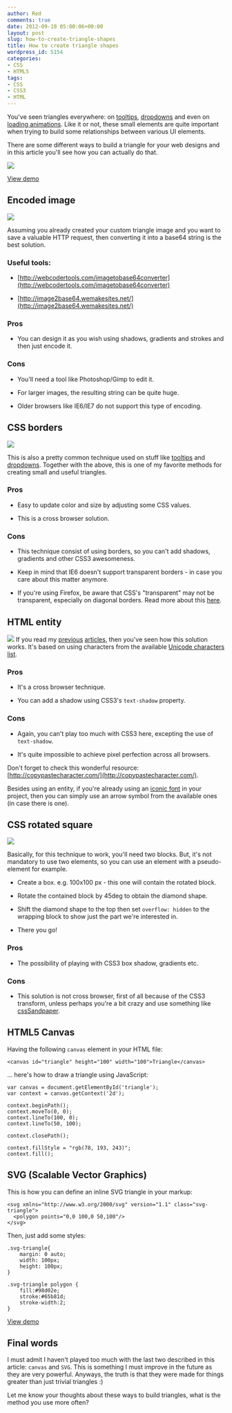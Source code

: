 ```yaml
---
author: Red
comments: true
date: 2012-09-10 05:00:06+00:00
layout: post
slug: how-to-create-triangle-shapes
title: How to create triangle shapes
wordpress_id: 5154
categories:
- CSS
- HTML5
tags:
- CSS
- CSS3
- HTML
---
```


You've seen triangles everywhere: on [tooltips](http://www.red-team-design.com/easy-css3-jquery-tooltips), [dropdowns](http://www.red-team-design.com/css3-animated-dropdown-menu) and even on [loading animations](http://www.red-team-design.com/css3-loading-animation-experiment). Like it or not, these small elements are quite important when trying to build some relationships between various UI elements.

There are some different ways to build a triangle for your web designs and in this article you'll see how you can actually do that.

![](http://www.red-team-design.com/wp-content/uploads/2012/08/webdesign-triangles.png)

<!-- more -->




[View demo](http://www.red-team-design.com/wp-content/uploads/2012/09/create-triangle-shapes-demo.html)






## Encoded image



![](http://www.red-team-design.com/wp-content/uploads/2012/09/encoded-base64.png)

Assuming you already created your custom triangle image and you want to save a valuable HTTP request, then converting it into a base64 string is the best solution.



### Useful tools:





	
  * [http://webcodertools.com/imagetobase64converter](http://webcodertools.com/imagetobase64converter)

	
  * [http://image2base64.wemakesites.net/](http://image2base64.wemakesites.net/)





### Pros





	
  * You can design it as you wish using shadows, gradients and strokes and then just encode it.





### Cons





	
  * You'll need a tool like Photoshop/Gimp to edit it.

	
  * For larger images, the resulting string can be quite huge.

	
  * Older browsers like IE6/IE7 do not support this type of encoding.





## CSS borders



![](http://www.red-team-design.com/wp-content/uploads/2012/09/border-triangle.png)

This is also a pretty common technique used on stuff like [tooltips](http://www.red-team-design.com/css3-tooltips) and [dropdowns](http://www.red-team-design.com/css3-dropdown-menu). Together with the above, this is one of my favorite methods for creating small and useful triangles.



### Pros





	
  * Easy to update color and size by adjusting some CSS values.

	
  * This is a cross browser solution.





### Cons





	
  * This technique consist of using borders, so you can't add shadows, gradients and other CSS3 awesomeness.

	
  * Keep in mind that IE6 doesn't support transparent borders - in case you care about this matter anymore.

	
  * If you're using Firefox, be aware that CSS's "transparent" may not be transparent, especially on diagonal borders. Read more about this [here](http://coderwall.com/p/tpmsta).





## HTML entity


![](http://www.red-team-design.com/wp-content/uploads/2012/09/entity-triangle.png)
If you read my [previous](http://www.red-team-design.com/simple-and-effective-dropdown-login-box) [articles](http://www.red-team-design.com/just-another-awesome-css3-buttons), then you've seen how this solution works. It's based on using characters from the available [Unicode characters list](http://en.wikipedia.org/wiki/List_of_Unicode_characters).



### Pros





	
  * It's a cross browser technique.

        
  * You can add a shadow using CSS3's `text-shadow` property.





### Cons





	
  * Again, you can't play too much with CSS3 here, excepting the use of `text-shadow`.

	
  * It's quite impossible to achieve pixel perfection across all browsers.



Don't forget to check this wonderful resource: [http://copypastecharacter.com/](http://copypastecharacter.com/).

Besides using an entity, if you're already using an [iconic font](http://fortawesome.github.com/Font-Awesome/) in your project, then you can simply use an arrow symbol from the available ones (in case there is one).



## CSS rotated square



![](http://www.red-team-design.com/wp-content/uploads/2012/09/cropped-triangle.png)

Basically, for this technique to work, you'll need two blocks. But, it's not mandatory to use two elements, so you can use an element with a pseudo-element for example.




	
  * Create a box. e.g. 100x100 px - this one will contain the rotated block.

	
  * Rotate the contained block by 45deg to obtain the diamond shape.

	
  * Shift the diamond shape to the top then set `overflow: hidden` to the wrapping block to show just the part we're interested in.

	
  * There you go!





### Pros





        
  * The possibility of playing with CSS3 box shadow, gradients etc.





### Cons





	
  * This solution is not cross browser, first of all because of the CSS3 transform, unless perhaps you're a bit crazy and use something like [cssSandpaper](http://www.useragentman.com/blog/2010/03/09/cross-browser-css-transforms-even-in-ie/).





## HTML5 Canvas



Having the following `canvas` element in your HTML file:


    
    
    <canvas id="triangle" height="100" width="100">Triangle</canvas>
    



... here's how to draw a triangle using JavaScript:

    
    
    var canvas = document.getElementById('triangle');
    var context = canvas.getContext('2d');
    
    context.beginPath();
    context.moveTo(0, 0);
    context.lineTo(100, 0);
    context.lineTo(50, 100);
     
    context.closePath();
    
    context.fillStyle = "rgb(78, 193, 243)";
    context.fill();
    





## SVG (Scalable Vector Graphics)



This is how you can define an inline SVG triangle in your markup:


    
    
    <svg xmlns="http://www.w3.org/2000/svg" version="1.1" class="svg-triangle">
      <polygon points="0,0 100,0 50,100"/>
    </svg>
    



Then, just add some styles:


    
    
    .svg-triangle{
    	margin: 0 auto;
    	width: 100px;
    	height: 100px;		
    }		
    
    .svg-triangle polygon {
    	fill:#98d02e;
    	stroke:#65b81d;
    	stroke-width:2;
    }	
    






[View demo](http://www.red-team-design.com/wp-content/uploads/2012/09/create-triangle-shapes-demo.html)






## Final words



I must admit I haven't played too much with the last two described in this article: `canvas` and `SVG`. This is something I must improve in the future as they are very powerful. Anyways, the truth is that they were made for things greater than just trivial triangles :)

Let me know your thoughts about these ways to build triangles, what is the method you use more often?
